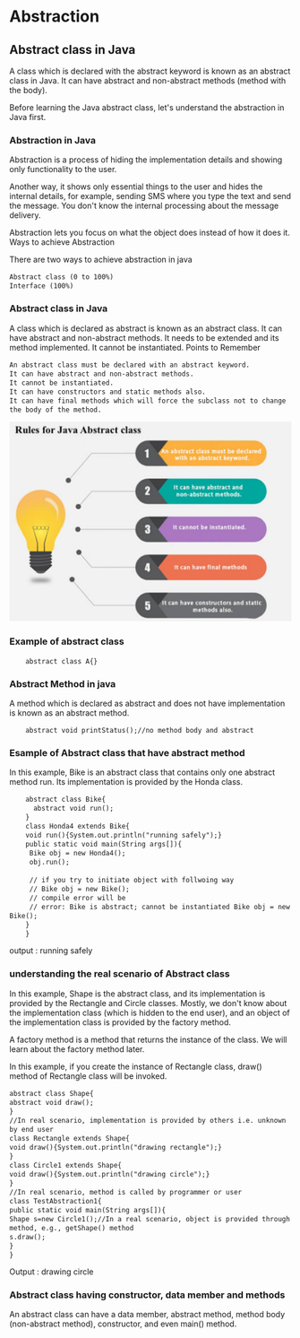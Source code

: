 
# Abstraction

## Abstract class in Java

A class which is declared with the abstract keyword is known as an abstract class in Java. It can have abstract and non-abstract methods (method with the body).

Before learning the Java abstract class, let's understand the abstraction in Java first.


### Abstraction in Java

Abstraction is a process of hiding the implementation details and showing only functionality to the user.

Another way, it shows only essential things to the user and hides the internal details, for example, sending SMS where you type the text and send the message. You don't know the internal processing about the message delivery.

Abstraction lets you focus on what the object does instead of how it does it.
Ways to achieve Abstraction

There are two ways to achieve abstraction in java

    Abstract class (0 to 100%)
    Interface (100%)

### Abstract class in Java

A class which is declared as abstract is known as an abstract class. It can have abstract and non-abstract methods. It needs to be extended and its method implemented. It cannot be instantiated.
Points to Remember

    An abstract class must be declared with an abstract keyword.
    It can have abstract and non-abstract methods.
    It cannot be instantiated.
    It can have constructors and static methods also.
    It can have final methods which will force the subclass not to change the body of the method.

![Abstraction](abstraction.png?raw=true "Abstraction")


### Example of abstract class

        abstract class A{}  

### Abstract Method in java

A method which is declared as abstract and does not have implementation is known as an abstract method. 

        abstract void printStatus();//no method body and abstract  

### Esample of Abstract class that have abstract method

In this example, Bike is an abstract class that contains only one abstract method run. Its implementation is provided by the Honda class.

```
    abstract class Bike{  
      abstract void run();  
    }  
    class Honda4 extends Bike{  
    void run(){System.out.println("running safely");}  
    public static void main(String args[]){  
     Bike obj = new Honda4();  
     obj.run(); 

     // if you try to initiate object with follwoing way
     // Bike obj = new Bike();
     // compile error will be
     // error: Bike is abstract; cannot be instantiated Bike obj = new Bike();
    }  
    }  

```

output : running safely

### understanding the real scenario of Abstract class

In this example, Shape is the abstract class, and its implementation is provided by the Rectangle and Circle classes.
Mostly, we don't know about the implementation class (which is hidden to the end user), and an object of the implementation class is provided by the factory method.

A factory method is a method that returns the instance of the class. We will learn about the factory method later.

In this example, if you create the instance of Rectangle class, draw() method of Rectangle class will be invoked.

```
abstract class Shape{  
abstract void draw();  
}  
//In real scenario, implementation is provided by others i.e. unknown by end user  
class Rectangle extends Shape{  
void draw(){System.out.println("drawing rectangle");}  
}  
class Circle1 extends Shape{  
void draw(){System.out.println("drawing circle");}  
}  
//In real scenario, method is called by programmer or user  
class TestAbstraction1{  
public static void main(String args[]){  
Shape s=new Circle1();//In a real scenario, object is provided through method, e.g., getShape() method  
s.draw();  
}  
} 

```

Output : drawing circle


### Abstract class having constructor, data member and methods 

An abstract class can have a data member, abstract method, method body (non-abstract method), constructor, and even main() method.


